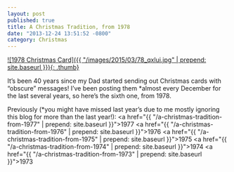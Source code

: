 ```yaml
---
layout: post
published: true
title: A Christmas Tradition, from 1978
date: "2013-12-24 13:51:52 -0800"
category: Christmas
---
```


<a href="/images/2015/03/78_qxlui.jpg">
  ![1978 Christmas Card]({{ "/images/2015/03/78_qxlui.jpg" | prepend: site.baseurl }}){: .thumb}
</a>

It’s been 40 years since my Dad started sending out Christmas cards with
“obscure” messages! I’ve been posting them \*almost every December for the
last several years, so here’s the sixth one, from 1978.

Previously (\*you might have missed last year’s due to me mostly ignoring this
blog for more than the last year!):
<a href="{{ "/a-christmas-tradition-from-1977" | prepend: site.baseurl }}">1977</a>
<a href="{{ "/a-christmas-tradition-from-1976" | prepend: site.baseurl }}">1976</a>
<a href="{{ "/a-christmas-tradition-from-1975" | prepend: site.baseurl }}">1975</a>
<a href="{{ "/a-christmas-tradition-from-1974" | prepend: site.baseurl }}">1974</a>
<a href="{{ "/a-christmas-tradition-from-1973" | prepend: site.baseurl }}">1973</a>
